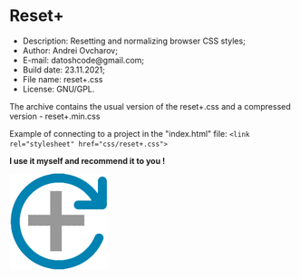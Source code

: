 <h1>Reset+ </h1>

<ul>
  <li>Description: Resetting and normalizing browser CSS styles;</li>
  <li>Author: Andrei Ovcharov;</li>
  <li>E-mail: datoshcode@gmail.com;</li>
  <li>Build date: 23.11.2021;</li>
  <li>File name: reset+.css</li>
  <li>License: GNU/GPL.</li>
</ul>  

<p>
The archive contains the usual version of the reset+.css and a compressed version - reset+.min.css
</p>

<p>
  Example of connecting to a project in the "index.html" file: 
  <code>&lt;link rel="stylesheet" href="css/reset+.css"&gt;</code>
</p>  

<p><strong>I use it myself and recommend it to you ! </strong></p>

<img  src="reset+logo.jpg" alt="logo">
